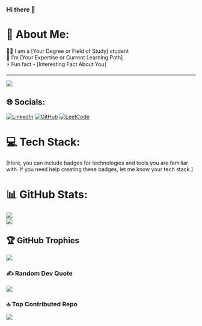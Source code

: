 ### Hi there 👋
# 💫 About Me:

👨‍💻 I am a [Your Degree or Field of Study] student <br>🌱 I’m [Your Expertise or Current Learning Path] <br>⚡ Fun fact - [Interesting Fact About You]

---

![](https://komarev.com/ghpvc/?username=ayush-0110)

## 🌐 Socials:
[![LinkedIn](https://img.shields.io/badge/LinkedIn-%230077B5.svg?logo=linkedin&logoColor=white)](https://www.linkedin.com/in/ayush-tiwari-7b2514220) [![GitHub](https://img.shields.io/badge/GitHub-%23121011.svg?logo=github&logoColor=white)](https://github.com/ayush-0110) [![LeetCode](https://img.shields.io/badge/LeetCode-%23FA7343.svg?logo=LeetCode&logoColor=white)](https://leetcode.com/ayush_0110/)

# 💻 Tech Stack:
[Here, you can include badges for technologies and tools you are familiar with. If you need help creating these badges, let me know your tech stack.]

# 📊 GitHub Stats:
![](https://github-readme-stats.vercel.app/api?username=ayush-0110&theme=radical&hide_border=true&include_all_commits=true&count_private=true)<br/>
![](https://github-readme-streak-stats.herokuapp.com/?user=ayush-0110&theme=radical&hide_border=true)<br/>

## 🏆 GitHub Trophies
![](https://github-profile-trophy.vercel.app/?username=ayush-0110&theme=radical&no-frame=true&no-bg=true&margin-w=4)

### ✍️ Random Dev Quote
![](https://quotes-github-readme.vercel.app/api?type=horizontal&theme=radical)

### 🔝 Top Contributed Repo
![](https://github-contributor-stats.vercel.app/api?username=ayush-0110&limit=5&theme=dracula&combine_all_yearly_contributions=true)

<!-- Proudly created with GPRM ( https://gprm.itsvg.in ) -->

<!--
**ayush-0110/ayush-0110** is a ✨ _special_ ✨ repository because its `README.md` (this file) appears on your GitHub profile.

Here are some ideas to get you started:

- 🔭 I’m currently working on ...
- 🌱 I’m currently learning ...
- 👯 I’m looking to collaborate on ...
- 🤔 I’m looking for help with ...
- 💬 Ask me about ...
- 📫 How to reach me: ...
- 😄 Pronouns: ...
- ⚡ Fun fact: ...
-->
